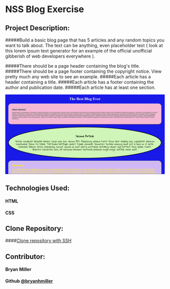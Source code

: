 # NSS Blog Exercise

## Project Description: 
<!-- Description of Project pecs -->

#####Build a basic blog page that has 5 articles and any random topics you want to talk about. The text can be anything, even placeholder text ( look at this lorem ipsum text generator for an example of the official unofficial gibberish of web developers everywhere ).

#####There should be a page header containing the blog's title.
#####There should be a page footer containing the copyright notice. View pretty much any web site to see an example.
#####Each article has a header containing a title.
#####Each article has a footer containing the author and publication date.
#####Each article has at least one section.

<!-- Screengrabs (where appropriate) -->
![blog_screengrab](https://raw.githubusercontent.com/bryanhmiller/blog/master/blog_screengrab.PNG)

## Technologies Used:
#### HTML
#### CSS

<!-- How someone could "pull down" and run your project -->
## Clone Repository:
####[Clone repository with SSH](git@github.com:bryanhmiller/blog.git)


## Contributor:
#### Bryan Miller
#### Github [@bryanhmiller](https://github.com/bryanhmiller)